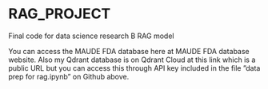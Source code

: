 # RAG_PROJECT
Final code for data science research B RAG model

You can access the MAUDE FDA database
here at MAUDE FDA database website. Also my Qdrant database is
on Qdrant Cloud at this link which is a public URL but you can access
this through API key included in the file ”data prep for rag.ipynb” on
Github above.
